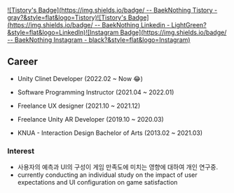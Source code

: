 [![Tistory's Badge](https://img.shields.io/badge/ -- BaekNothing Tistory - gray?&style=flat&logo=Tistory)](https://baeknothing.tistory.com/)[![Tistory's Badge](https://img.shields.io/badge/ -- BaekNothing Linkedin - LightGreen?&style=flat&logo=LinkedIn)](http://linkedin.com/in/baeknothing)[![Instagram Badge](https://img.shields.io/badge/ -- BaekNothing Instagram - black?&style=flat&logo=Instagram)](https://www.instagram.com/baek.nothing/?hl=ko)



## Career

- Unity Clinet Developer (2022.02 ~ Now 😂)

- Software Programming Instructor (2021.04 ~ 2022.01)

- Freelance UX designer (2021.10 ~ 2021.12)

- Freelance Unity AR Developer (2019.10 ~ 2020.03)

- KNUA - Interaction Design Bachelor of Arts (2013.02 ~ 2021.03)

  

### Interest

- 사용자의 예측과 UI의 구성이 게임 만족도에 미치는 영향에 대하여 개인 연구중. 
- currently conducting an individual study on the impact of user expectations and UI configuration on game satisfaction
